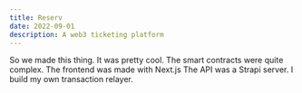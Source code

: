 ```yaml
---
title: Reserv
date: 2022-09-01
description: A web3 ticketing platform
---
```

So we made this thing. It was pretty cool.
The smart contracts were quite complex.
The frontend was made with Next.js
The API was a Strapi server.
I build my own transaction relayer.